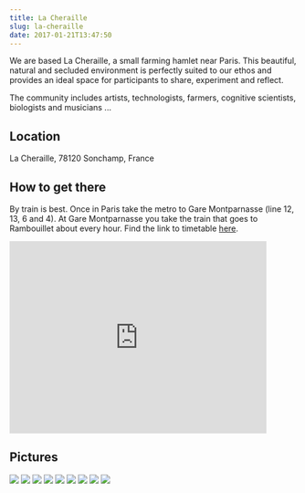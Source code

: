 ```yaml
---
title: La Cheraille
slug: la-cheraille
date: 2017-01-21T13:47:50
---
```


We are based La Cheraille, a small farming hamlet near Paris. This beautiful, natural and secluded environment is perfectly suited to our ethos and provides an ideal space for participants to share, experiment and reflect.

The community includes artists, technologists, farmers, cognitive scientists, biologists and musicians ...

## Location

La Cheraille, 78120 Sonchamp, France

## How to get there

By train is best. Once in Paris take the metro to Gare Montparnasse (line 12, 13, 6 and 4). At Gare Montparnasse you take the train that goes to Rambouillet about every hour.
Find the link to timetable [here](https://www.horairetrain.net/horaires-parismontparnasse-rambouillet.html).

<iframe src="https://www.google.com/maps/embed?pb=!1m18!1m12!1m3!1d168429.23446498803!2d2.1464563156773004!3d48.73019408239067!2m3!1f0!2f0!3f0!3m2!1i1024!2i768!4f13.1!3m3!1m2!1s0x47e4245e8d738939%3A0x34b08f1a22c1cd5b!2sLa+Cheraille%2C+78120+Sonchamp%2C+France!5e0!3m2!1sen!2suk!4v1457889186272" style="border:0" allowfullscreen="" width="450" height="337" frameborder="0"></iframe>

## Pictures

<img src="/images/DSC_8791_Sarah_Hickson_768x512.jpg">
<img src="/images/la_cheraille1_768x577.png">
<img src="/images/la_cheraille2_768x574.png">
<img src="/images/DSC_8829_Sarah_Hickson1_768x512.jpg">
<img src="/images/DSC_8796_Sarah_Hickson_768x512.jpg">
<img src="/images/DSC_0070_Sarah_Hickson_768x512.jpg">
<img src="/images/DSC_8836_Sarah_Hickson_768x512.jpg">
<img src="/images/DSC_9987_Sarah_Hickson.jpg">
<img src="/images/DSC_9495bw_Sarah_Hickson.jpg">
